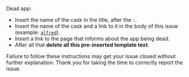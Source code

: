 Dead app: 

* Insert the name of the cask in the title, after the `:`.
* Insert the name of the cask and a link to it in the body of this issue (example: [`alfred`](https://github.com/caskroom/homebrew-cask/blob/master/Casks/alfred.rb)).
* Insert a link to the page that informs about the app being dead.
* After all that **delete all this pre-inserted template text**.

Failure to follow these instructions may get your issue closed without further explanation. Thank you for taking the time to correctly report the issue.
